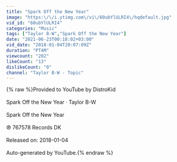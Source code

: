 ```yaml
---
title: "Spark Off the New Year"
image: "https:\/\/i.ytimg.com\/vi\/60ubYlULRI4\/hqdefault.jpg"
vid_id: "60ubYlULRI4"
categories: "Music"
tags: ["Taylor B-W","Spark Off the New Year"]
date: "2021-06-23T00:18:02+03:00"
vid_date: "2018-01-04T20:07:09Z"
duration: "PT4M"
viewcount: "202"
likeCount: "13"
dislikeCount: "0"
channel: "Taylor B-W - Topic"
---
```

{% raw %}Provided to YouTube by DistroKid<br /><br />Spark Off the New Year · Taylor B-W<br /><br />Spark Off the New Year<br /><br />℗ 767578 Records DK<br /><br />Released on: 2018-01-04<br /><br />Auto-generated by YouTube.{% endraw %}
